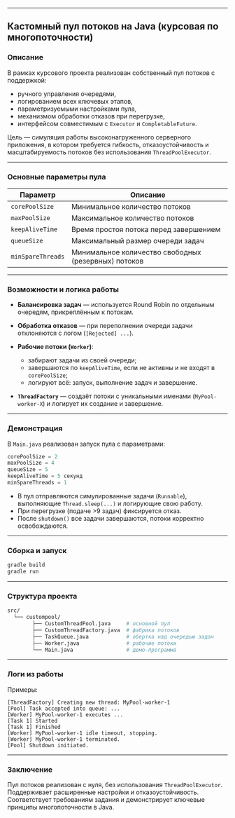 
---

##  Кастомный пул потоков на Java (курсовая по многопоточности)

###  Описание

В рамках курсового проекта реализован собственный пул потоков с поддержкой:

* ручного управления очередями,
* логированием всех ключевых этапов,
* параметризуемыми настройками пула,
* механизмом обработки отказов при перегрузке,
* интерфейсом совместимым с `Executor` и `CompletableFuture`.

Цель — симуляция работы высоконагруженного серверного приложения, в котором требуется гибкость, отказоустойчивость и масштабируемость потоков без использования `ThreadPoolExecutor`.

---

###  Основные параметры пула

| Параметр          | Описание                                             |
| ----------------- | ---------------------------------------------------- |
| `corePoolSize`    | Минимальное количество потоков                       |
| `maxPoolSize`     | Максимальное количество потоков                      |
| `keepAliveTime`   | Время простоя потока перед завершением               |
| `queueSize`       | Максимальный размер очереди задач                    |
| `minSpareThreads` | Минимальное количество свободных (резервных) потоков |

---

###  Возможности и логика работы

* **Балансировка задач** — используется Round Robin по отдельным очередям, прикреплённым к потокам.
* **Обработка отказов** — при переполнении очереди задачи отклоняются с логом (`[Rejected] ...`).
* **Рабочие потоки (`Worker`)**:

  * забирают задачи из своей очереди;
  * завершаются по `keepAliveTime`, если не активны и не входят в `corePoolSize`;
  * логируют всё: запуск, выполнение задач и завершение.
* **`ThreadFactory`** — создаёт потоки с уникальными именами (`MyPool-worker-X`) и логирует их создание и завершение.

---

###  Демонстрация

В `Main.java` реализован запуск пула с параметрами:

```java
corePoolSize = 2
maxPoolSize = 4
queueSize = 5
keepAliveTime = 5 секунд
minSpareThreads = 1
```

* В пул отправляются симулированные задачи (`Runnable`), выполняющие `Thread.sleep(...)` и логирующие свою работу.
* При перегрузке (подаче >9 задач) фиксируется отказ.
* После `shutdown()` все задачи завершаются, потоки корректно освобождаются.

---

###  Сборка и запуск

```bash
gradle build
gradle run
```

---

###  Структура проекта

```bash
src/
  └── custompool/
        ├── CustomThreadPool.java     # основной пул
        ├── CustomThreadFactory.java  # фабрика потоков
        ├── TaskQueue.java            # обертка над очередью задач
        ├── Worker.java               # рабочие потоки
        └── Main.java                 # демо-программа
```

---

###  Логи из работы

Примеры:

```
[ThreadFactory] Creating new thread: MyPool-worker-1
[Pool] Task accepted into queue: ...
[Worker] MyPool-worker-1 executes ...
[Task 1] Started
[Task 1] Finished
[Worker] MyPool-worker-1 idle timeout, stopping.
[Worker] MyPool-worker-1 terminated.
[Pool] Shutdown initiated.
```

---

###  Заключение

Пул потоков реализован с нуля, без использования `ThreadPoolExecutor`. Поддерживает расширенные настройки и отказоустойчивость. Соответствует требованиям задания и демонстрирует ключевые принципы многопоточности в Java.


